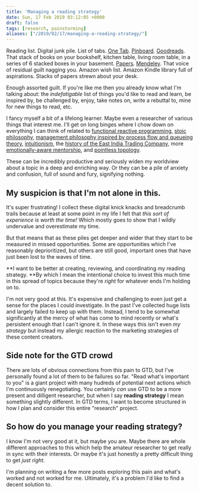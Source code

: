 ```yaml
---
title: 'Managing a reading strategy'
date: Sun, 17 Feb 2019 03:12:05 +0000
draft: false
tags: [research, painstorming]
aliases: ["/2019/02/17/managing-a-reading-strategy/"]
---
```


Reading list. Digital junk pile. List of tabs. [One Tab](https://www.one-tab.com/). [Pinboard](https://pinboard.in/). [Goodreads](https://www.goodreads.com/). That stack of books on your bookshelf, kitchen table, living room table, in a series of 6 stacked boxes in your basement. [Papers](https://www.papersapp.com/). [Mendeley](https://www.google.com/search?q=mendeley+app&oq=mendeley+app&aqs=chrome..69i57.1499j0j7&sourceid=chrome&ie=UTF-8). That voice of residual guilt nagging you. Amazon wish list. Amazon Kindle library full of aspirations. Stacks of papers strewn about your desk.

Enough assorted guilt. If you're like me then you already know what I'm talking about: the _indefatigable_ list of things you'd like to read and learn, be inspired by, be challenged by, enjoy, take notes on, write a rebuttal to, mine for new things to read, etc.

I fancy myself a bit of a lifelong learner. Maybe even a researcher of various things that interest me. I'll get on long binges where I chow down on everything I can think of related to [functional reactive programming](https://stackoverflow.com/questions/1028250/what-is-functional-reactive-programming), [stoic philosophy](https://plato.stanford.edu/entries/stoicism/), [management philosophy inspired by process flow and queueing theory](https://www.amazon.com/Principles-Product-Development-Flow-Generation-ebook/dp/B007TKU0O0), [intuitionism](https://plato.stanford.edu/entries/intuitionism/), the [history of the East India Trading Company](https://www.amazon.co.uk/Corporation-That-Changed-World-Multinational/dp/0745325238), more [emotionally-aware mentorship](https://www.amazon.com/Managing-Happiness-Games-Practices-Motivate/dp/1119268680), and [pointless topology](https://www.amazon.com/Spaces-Cambridge-Studies-Advanced-Mathematics/dp/0521337798).

These can be incredibly productive and seriously widen my worldview about a topic in a deep and enriching way. Or they can be a pile of anxiety and confusion, full of sound and fury, signifying nothing.

My suspicion is that I'm not alone in this.
-------------------------------------------

It's super frustrating! I collect these digital knick knacks and breadcrumb trails because at least at some point in my life I felt that _this sort of experience is worth the time!_ Which mostly goes to show that I wildly undervalue and overestimate my time.

But that means that as these piles get deeper and wider that they start to be measured in missed opportunities. Some are opportunities which I've reasonably deprioritized, but others are still good, important ones that have just been lost to the waves of time.

**I want to be better at creating, reviewing, and coordinating my reading strategy. **By which I mean the intentional choice to invest this much time in this spread of topics because they're _right_ for whatever ends I'm holding on to.

I'm not very good at this. It's expensive and challenging to even just get a sense for the places I could investigate. In the past I've collected huge lists and largely failed to keep up with them. Instead, I tend to be somewhat significantly at the mercy of what has come to mind recently or what's persistent enough that I can't ignore it. In these ways this isn't even _my strategy_ but instead my allergic reaction to the marketing strategies of these content creators.

Side note for the GTD crowd
---------------------------

There are lots of obvious connections from this pain to GTD, but I've personally found a lot of them to be failures so far. "Read what's important to you" is a giant project with many hudreds of potential next actions which I'm continuously renegotiating. You certainly _can_ use GTD to be a more present and dilligent researcher, but when I say **reading strategy** I mean something slightly different. In GTD terms, I want to become structured in how I plan and consider this entire "research" project.

So how do you manage your reading strategy?
-------------------------------------------

I know I'm not very good at it, but maybe you are. Maybe there are whole different approaches to this which help the amateur researcher to get really in sync with their interests. Or maybe it's just honestly a pretty difficult thing to get _just right_.

I'm planning on writing a few more posts exploring this pain and what's worked and not worked for me. Ultimately, it's a problem I'd like to find a decent solution to.